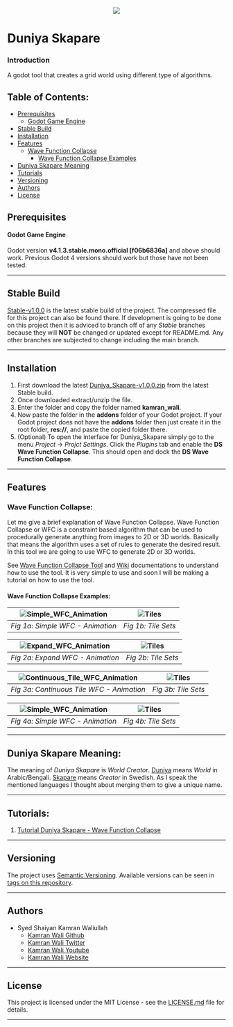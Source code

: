<p align="center"><img src="https://imgur.com/yX8oJXm.png"></p>

# Duniya Skapare

### Introduction
A godot tool that creates a grid world using different type of algorithms.

## Table of Contents:
- [Prerequisites](#prerequisites)
  - [Godot Game Engine](#godot-game-engine)
- [Stable Build](#stable-build)
- [Installation](#installation)
- [Features](#features)
  - [Wave Function Collapse](#wave-function-collapse)
    - [Wave Function Collapse Examples](#wave-function-collapse-examples)
- [Duniya Skapare Meaning](#duniya-skapare-meaning)
- [Tutorials](#tutorials)
- [Versioning](#versioning)
- [Authors](#authors)
- [License](#license)

## Prerequisites
#### Godot Game Engine
Godot version **v4.1.3.stable.mono.official [f06b6836a]** and above should work. Previous Godot 4 versions should work but those have not been tested.
***
## Stable Build
[Stable-v1.0.0](https://github.com/deadlykam/Duniya_Skapare/tree/Stable-v1.0.0) is the latest stable build of the project. The compressed file for this project can also be found there. If development is going to be done on this project then it is adviced to branch off of any _Stable_ branches because they will **NOT** be changed or updated except for README.md. Any other branches are subjected to change including the main branch.
***
## Installation
1. First download the latest [Duniya_Skapare-v1.0.0.zip](https://github.com/deadlykam/Duniya_Skapare/releases/tag/v1.0.0) from the latest Stable build.
2. Once downloaded extract/unzip the file.
3. Enter the folder and copy the folder named **kamran_wali**.
4. Now paste the folder in the **addons** folder of your Godot project. If your Godot project does not have the **addons** folder then just create it in the root folder, **res://**, and paste the copied folder there.
5. (Optional) To open the interface for Duniya_Skapare simply go to the menu _Project_ -> _Projct Settings_. Click the _Plugins_ tab and enable the **DS Wave Function Collapse**. This should open and dock the **DS Wave Function Collapse**.
***
## Features
### Wave Function Collapse:
Let me give a brief explanation of Wave Function Collapse. Wave Function Collapse or WFC is a constraint based algorithm that can be used to procedurally generate anything from images to 2D or 3D worlds. Basically that means the algorithm uses a set of rules to generate the desired result. In this tool we are going to use WFC to generate 2D or 3D worlds.

See [Wave Function Collapse Tool](https://github.com/deadlykam/Duniya_Skapare/wiki/Wave-Function-Collapse-Tool) and [Wiki](https://github.com/deadlykam/Duniya_Skapare/wiki) documentations to understand how to use the tool. It is very simple to use and soon I will be making a tutorial on how to use the tool.

#### Wave Function Collapse Examples:
| ![Simple_WFC_Animation](https://imgur.com/ut4uUWh.gif) | ![Tiles](https://imgur.com/yMyUTXS.png) |
|:--:|:--:|
| *Fig 1a: Simple WFC - Animation* | *Fig 1b: Tile Sets* |

| ![Expand_WFC_Animation](https://imgur.com/Nq0OSUA.gif) | ![Tiles](https://imgur.com/yMyUTXS.png) |
|:--:|:--:|
| *Fig 2a: Expand WFC - Animation* | *Fig 2b: Tile Sets* |

| ![Continuous_Tile_WFC_Animation](https://imgur.com/4VHxug0.gif) | ![Tiles](https://imgur.com/oxMiJAU.png) |
|:--:|:--:|
| *Fig 3a: Continuous Tile WFC - Animation* | *Fig 3b: Tile Sets* |

| ![Simple_WFC_Animation](https://imgur.com/6lYrHWm.gif) | ![Tiles](https://imgur.com/LNf4oaW.png) |
|:--:|:--:|
| *Fig 4a: Simple WFC - Animation* | *Fig 4b: Tile Sets* |
***
## Duniya Skapare Meaning:
The meaning of _Duniya Skapare_ is _World Creator_. [Duniya](https://en.wikipedia.org/wiki/Dunya#:~:text=%22Dunya%22%20is%20an%20Arabic%20word,%2C%20this%20world%20here%20below%22.) means _World_ in Arabic/Bengali. [Skapare](https://dictionary.cambridge.org/dictionary/swedish-english/skapare) means _Creator_ in Swedish. As I speak the mentioned languages I thought about merging them to give a unique name.
***
## Tutorials:
1. [Tutorial Duniya Skapare - Wave Function Collapse](https://github.com/deadlykam/Tutorial_Duniya_Skapare)
***
## Versioning
The project uses [Semantic Versioning](https://semver.org/). Available versions can be seen in [tags on this repository](https://github.com/deadlykam/CodeOptPro_Godot/tags).
***
## Authors
- Syed Shaiyan Kamran Waliullah 
  - [Kamran Wali Github](https://github.com/deadlykam)
  - [Kamran Wali Twitter](https://twitter.com/KamranWaliDev)
  - [Kamran Wali Youtube](https://www.youtube.com/channel/UCkm-BgvswLViigPWrMo8pjg)
  - [Kamran Wali Website](https://deadlykam.github.io/)
***
## License
This project is licensed under the MIT License - see the [LICENSE.md](LICENSE) file for details.
***
